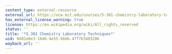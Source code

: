 ```yaml
---
content_type: external-resource
external_url: https://ocw.mit.edu/courses/5-301-chemistry-laboratory-techniques-january-iap-2012/
has_external_license_warning: true
license: https://en.wikipedia.org/wiki/All_rights_reserved
status: ''
title: '*5.301 Chemistry Laboratory Techniques*'
uid: 6681e0e3-16d6-4e55-9bbb-47f7b3403286
wayback_url: ''
---
```


